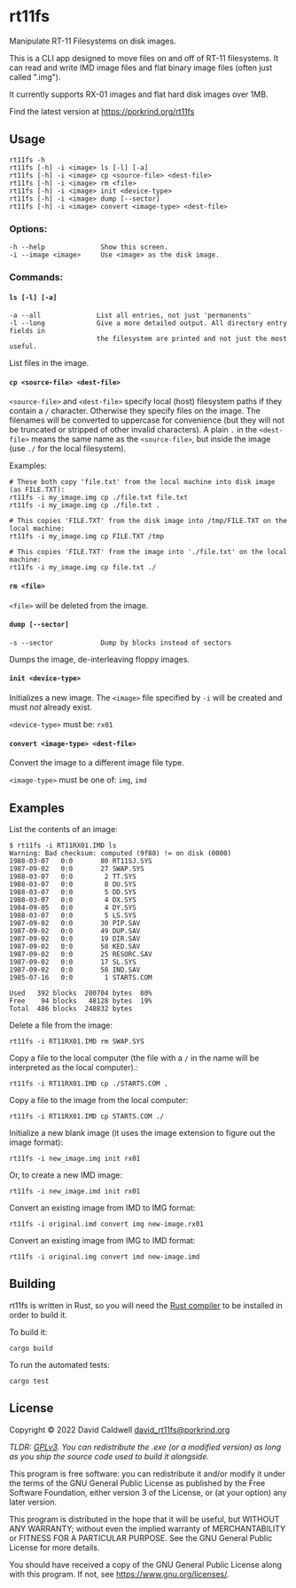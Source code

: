 rt11fs
======

Manipulate RT-11 Filesystems on disk images.

This is a CLI app designed to move files on and off of RT-11 filesystems. It
can read and write IMD image files and flat binary image files (often just
called ".img").

It currently supports RX-01 images and flat hard disk images over 1MB.

Find the latest version at https://porkrind.org/rt11fs

## Usage

    rt11fs -h
    rt11fs [-h] -i <image> ls [-l] [-a]
    rt11fs [-h] -i <image> cp <source-file> <dest-file>
    rt11fs [-h] -i <image> rm <file>
    rt11fs [-h] -i <image> init <device-type>
    rt11fs [-h] -i <image> dump [--sector]
    rt11fs [-h] -i <image> convert <image-type> <dest-file>

### Options:

    -h --help              Show this screen.
    -i --image <image>     Use <image> as the disk image.

### Commands:

#### `ls [-l] [-a]`

    -a --all              List all entries, not just 'permanents'
    -l --long             Give a more detailed output. All directory entry fields in
                          the filesystem are printed and not just the most useful.

List files in the image.

#### `cp <source-file> <dest-file>`

`<source-file>` and `<dest-file>` specify local (host) filesystem paths if
they contain a `/` character. Otherwise they specify files on the
image. The filenames will be converted to uppercase for convenience (but
they will not be truncated or stripped of other invalid characters). A
plain `.` in the `<dest-file>` means the same name as the `<source-file>`, but
inside the image (use `./` for the local filesystem).

Examples:

    # These both copy 'file.txt' from the local machine into disk image (as FILE.TXT):
    rt11fs -i my_image.img cp ./file.txt file.txt
    rt11fs -i my_image.img cp ./file.txt .

    # This copies 'FILE.TXT' from the disk image into /tmp/FILE.TXT on the local machine:
    rt11fs -i my_image.img cp FILE.TXT /tmp

    # This copies 'FILE.TXT' from the image into './file.txt' on the local machine:
    rt11fs -i my_image.img cp file.txt ./

#### `rm <file>`

`<file>` will be deleted from the image.

#### `dump [--sector]`

    -s --sector            Dump by blocks instead of sectors

Dumps the image, de-interleaving floppy images.

#### `init <device-type>`

Initializes a new image. The `<image>` file specified by `-i` will be created
and must _not_ already exist.

`<device-type>` must be: `rx01`

#### `convert <image-type> <dest-file>`

Convert the image to a different image file type.

`<image-type>` must be one of: `img`, `imd`

## Examples

List the contents of an image:

    $ rt11fs -i RT11RX01.IMD ls
    Warning: Bad checksum: computed (9f88) != on disk (0000)
    1988-03-07   0:0       80 RT11SJ.SYS
    1987-09-02   0:0       27 SWAP.SYS
    1988-03-07   0:0        2 TT.SYS
    1988-03-07   0:0        8 DU.SYS
    1988-03-07   0:0        5 DD.SYS
    1988-03-07   0:0        4 DX.SYS
    1984-09-05   0:0        4 DY.SYS
    1988-03-07   0:0        5 LS.SYS
    1987-09-02   0:0       30 PIP.SAV
    1987-09-02   0:0       49 DUP.SAV
    1987-09-02   0:0       19 DIR.SAV
    1987-09-02   0:0       58 KED.SAV
    1987-09-02   0:0       25 RESORC.SAV
    1987-09-02   0:0       17 SL.SYS
    1987-09-02   0:0       58 IND.SAV
    1985-07-16   0:0        1 STARTS.COM

    Used   392 blocks  200704 bytes  80%
    Free    94 blocks   48128 bytes  19%
    Total  486 blocks  248832 bytes

Delete a file from the image:

    rt11fs -i RT11RX01.IMD rm SWAP.SYS

Copy a file to the local computer (the file with a `/` in the name will be
interpreted as the local computer).:

    rt11fs -i RT11RX01.IMD cp ./STARTS.COM .

Copy a file to the image from the local computer:

    rt11fs -i RT11RX01.IMD cp STARTS.COM ./

Initialize a new blank image (it uses the image extension to figure out the
image format):

    rt11fs -i new_image.img init rx01

Or, to create a new IMD image:

    rt11fs -i new_image.imd init rx01

Convert an existing image from IMD to IMG format:

    rt11fs -i original.imd convert img new-image.rx01

Convert an existing image from IMG to IMD format:

    rt11fs -i original.img convert imd new-image.imd


Building
--------

rt11fs is written in Rust, so you will need the [Rust
compiler](https://rust-lang.org) to be installed in order to build it.

To build it:

    cargo build

To run the automated tests:

    cargo test


License
-------

Copyright © 2022 David Caldwell <david_rt11fs@porkrind.org>

*TLDR: [GPLv3](LICENSE.md). You can redistribute the .exe (or a modified
version) as long as you ship the source code used to build it alongside.*

This program is free software: you can redistribute it and/or modify
it under the terms of the GNU General Public License as published by
the Free Software Foundation, either version 3 of the License, or
(at your option) any later version.

This program is distributed in the hope that it will be useful,
but WITHOUT ANY WARRANTY; without even the implied warranty of
MERCHANTABILITY or FITNESS FOR A PARTICULAR PURPOSE.  See the
GNU General Public License for more details.

You should have received a copy of the GNU General Public License
along with this program.  If not, see <https://www.gnu.org/licenses/>.
